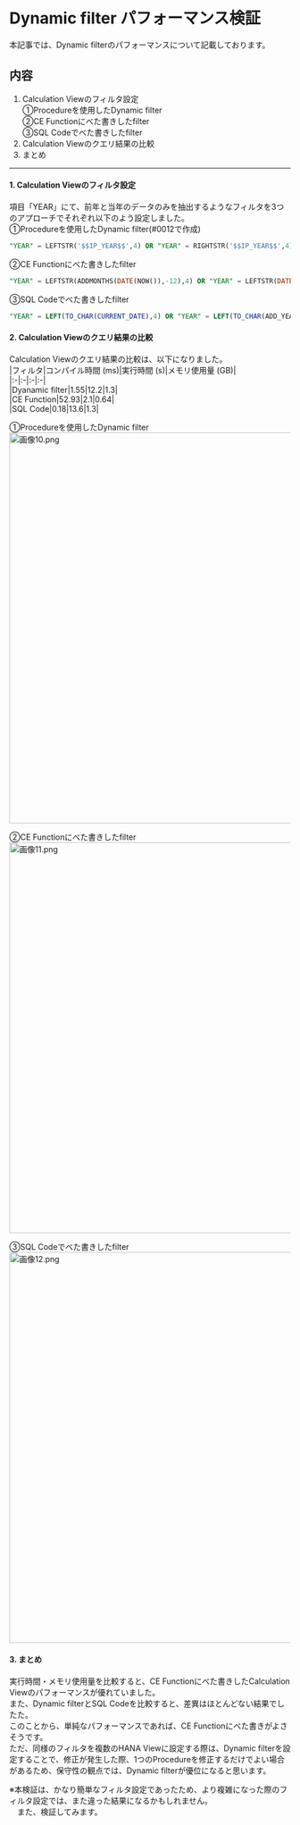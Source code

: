 # Dynamic filter パフォーマンス検証
本記事では、Dynamic filterのパフォーマンスについて記載しております。

内容  
---
1. Calculation Viewのフィルタ設定  
①Procedureを使用したDynamic filter  
②CE Functionにべた書きしたfilter  
③SQL Codeでべた書きしたfilter
2. Calculation Viewのクエリ結果の比較  
3. まとめ
---

#### 1. Calculation Viewのフィルタ設定  
項目「YEAR」にて、前年と当年のデータのみを抽出するようなフィルタを3つのアプローチでそれぞれ以下のよう設定しました。  
①Procedureを使用したDynamic filter(#0012で作成) 
```SQL
"YEAR" = LEFTSTR('$$IP_YEAR$$',4) OR "YEAR" = RIGHTSTR('$$IP_YEAR$$',4)
```  

②CE Functionにべた書きしたfilter  
```SQL
"YEAR" = LEFTSTR(ADDMONTHS(DATE(NOW()),-12),4) OR "YEAR" = LEFTSTR(DATE(NOW()),4)
```  

③SQL Codeでべた書きしたfilter  
```SQL
"YEAR" = LEFT(TO_CHAR(CURRENT_DATE),4) OR "YEAR" = LEFT(TO_CHAR(ADD_YEARS(CURRENT_DATE,-1)),4)
```  

#### 2. Calculation Viewのクエリ結果の比較
Calculation Viewのクエリ結果の比較は、以下になりました。  
|フィルタ|コンパイル時間 (ms)|実行時間 (s)|メモリ使用量 (GB)|  
|:-|:-|:-|:-|    
|Dyanamic filter|1.55|12.2|1.3|  
|CE Function|52.93|2.1|0.64|  
|SQL Code|0.18|13.6|1.3|  

①Procedureを使用したDynamic filter  
<img width="700" alt="画像10.png" src="https://user-images.githubusercontent.com/125335793/219946410-ceb3b830-1fee-4bba-9f09-366561004a77.png">

②CE Functionにべた書きしたfilter  
<img width="700" alt="画像11.png" src="https://user-images.githubusercontent.com/125335793/219946451-98262b7f-d818-4577-af3c-c557eb3fcb8b.png">

③SQL Codeでべた書きしたfilter  
<img width="700" alt="画像12.png" src="https://user-images.githubusercontent.com/125335793/219946483-f78961dc-6e72-4c1f-8974-05fbafe7c320.png">  


#### 3. まとめ  
実行時間・メモリ使用量を比較すると、CE Functionにべた書きしたCalculation Viewのパフォーマンスが優れていました。  
また、Dynamic filterとSQL Codeを比較すると、差異はほとんどない結果でしたた。  
このことから、単純なパフォーマンスであれば、CE Functionにべた書きがよさそうです。  
ただ、同様のフィルタを複数のHANA Viewに設定する際は、Dynamic filterを設定することで、修正が発生した際、1つのProcedureを修正するだけでよい場合があるため、保守性の観点では、Dynamic filterが優位になると思います。  

※本検証は、かなり簡単なフィルタ設定であったため、より複雑になった際のフィルタ設定では、また違った結果になるかもしれません。  
　また、検証してみます。
